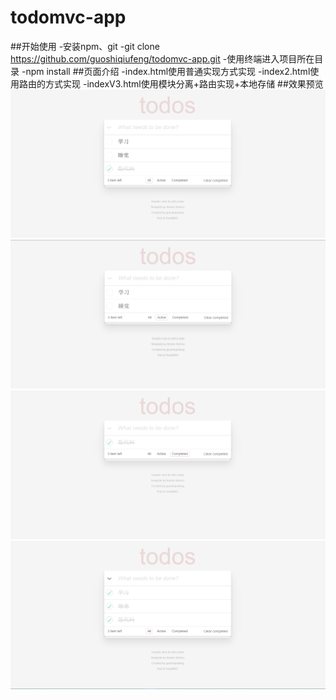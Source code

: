 # todomvc-app
##开始使用
    -安装npm、git
    -git clone https://github.com/guoshiqiufeng/todomvc-app.git
    -使用终端进入项目所在目录
    -npm install
##页面介绍
    -index.html使用普通实现方式实现
    -index2.html使用路由的方式实现
    -indexV3.html使用模块分离+路由实现+本地存储
##效果预览
<img src="https://github.com/guoshiqiufeng/lovefood/blob/master/todomvc/001.png">
<img src="https://github.com/guoshiqiufeng/lovefood/blob/master/todomvc/002.png">
<img src="https://github.com/guoshiqiufeng/lovefood/blob/master/todomvc/003.png">
<img src="https://github.com/guoshiqiufeng/lovefood/blob/master/todomvc/004.png">


